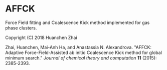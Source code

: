 # AFFCK

Force Field fitting and Coalescence Kick method implemented for gas phase clusters.

Copyright (C) 2018 Huanchen Zhai

Zhai, Huanchen, Mai-Anh Ha, and Anastassia N. Alexandrova. "AFFCK: Adaptive Force-Field-Assisted ab initio Coalescence Kick method for global minimum search." *Journal of chemical theory and computation* **11** (2015): 2385-2393.
